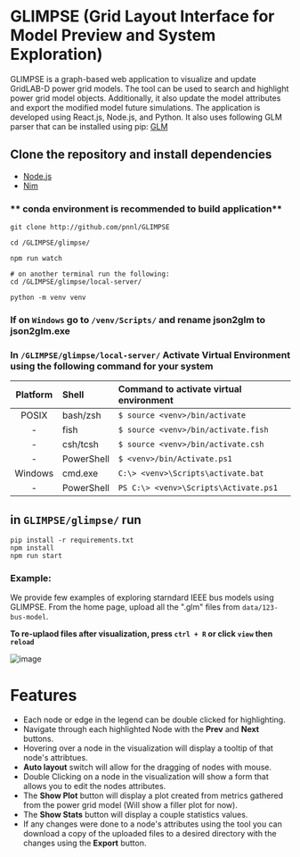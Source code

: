# GLIMPSE (Grid Layout Interface for Model Preview and System Exploration)

GLIMPSE is a graph-based web application to visualize and update GridLAB-D power grid models. The tool can be used to search and highlight power grid model objects. Additionally, it also update the model attributes and export the modified model future simulations. The application is developed using React.js, Node.js, and Python. It also uses following GLM parser that can be installed using pip: [GLM](https://github.com/NREL/glm) 

## Clone the repository and install dependencies
- [Node.js](https://nodejs.org/en)
- [Nim](https://nim-lang.org/install.html)

### ** conda environment is recommended to build application**
```
git clone http://github.com/pnnl/GLIMPSE

cd /GLIMPSE/glimpse/

npm run watch

# on another terminal run the following: 
cd /GLIMPSE/glimpse/local-server/

python -m venv venv
```
### If on `Windows` go to `/venv/Scripts/` and rename **json2glm** to **json2glm.exe**

### In `/GLIMPSE/glimpse/local-server/` Activate Virtual Environment using the following command for your system
| Platform | Shell      | Command to activate virtual environment |
| :------: | :--------- | :-------------------------------------- |
| POSIX    | bash/zsh   | `$ source <venv>/bin/activate`          |
|    -     | fish       | `$ source <venv>/bin/activate.fish`     |
|    -     | csh/tcsh   | `$ source <venv>/bin/activate.csh`      |
|    -     | PowerShell | `$ <venv>/bin/Activate.ps1`             |
| Windows  | cmd.exe    | `C:\> <venv>\Scripts\activate.bat`      |
|    -     | PowerShell | `PS C:\> <venv>\Scripts\Activate.ps1`   |
## in `GLIMPSE/glimpse/` run 
```
pip install -r requirements.txt
npm install
npm run start
```

### Example:
We provide few examples of exploring starndard IEEE bus models using GLIMPSE. From the home page, upload all the ".glm" files from `data/123-bus-model`.

**To re-uplaod files after visualization, press `ctrl + R` or click `view` then `reload`**

![image](https://github.com/pnnl/glm_viz/assets/4779453/5c74d781-6491-49a9-afec-7fcf13a2ba56)

# Features
* Each node or edge in the legend can be double clicked for highlighting.
* Navigate through each highlighted Node with the **Prev** and **Next** buttons.
* Hovering over a node in the visualization will display a tooltip of that node's attribtues.
* **Auto layout** switch will allow for the dragging of nodes with mouse.
* Double Clicking on a node in the visualization will show a form that allows you to edit the nodes attributes.
* The **Show Plot** button will display a plot created from metrics gathered from the power grid model (Will show a filler plot for now).
* The **Show Stats** button will display a couple statistics values.
* If any changes were done to a node's attributes using the tool you can download a copy of the uploaded files to a desired directory with the changes using the **Export** button.
